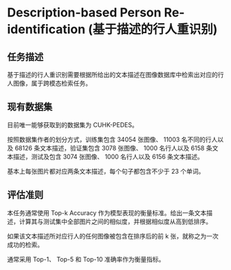 # Description-based Person Re-identification (基于描述的行人重识别)

## 任务描述
基于描述的行人重识别需要根据所给出的文本描述在图像数据库中检索出对应的行人图像，属于跨模态检索任务。  

## 现有数据集
目前唯一能够获取到的数据集为 CUHK-PEDES。  

按照数据集作者的划分方式，训练集包含 34054 张图像、 11003 名不同的行人以及 68126 条文本描述，验证集包含 3078 张图像、 1000 名行人以及 6158 条文本描述，测试及包含 3074 张图像、 1000 名行人以及 6156 条文本描述。  

基本上每张图片都对应两条文本描述，每个句子都包含不少于 23 个单词。  

## 评估准则
本任务通常使用 Top-k Accuracy 作为模型表现的衡量标准。给出一条文本描述，计算其与测试集中全部图片之间的相似度，并根据相似度从高到低排序。  

如果该文本描述所对应行人的任何图像被包含在排序后的前 k 张，就称之为一次成功的检索。  

通常采用 Top-1、 Top-5 和 Top-10 准确率作为衡量指标。  
